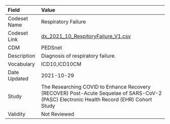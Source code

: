 |Field        |Value                                                                                                                                    |
|:------------|:----------------------------------------------------------------------------------------------------------------------------------------|
|Codeset Name |Respiratory Failure                                                                                                                      |
|Codeset Link |[dx_2021_10_RespitoryFailure_V1.csv](https://github.com/PEDSnet/Variable-Dictionary/blob/main/conditions/dx_2021_10_RespitoryFailure_V1.csv)|
|CDM          |PEDSnet                                                                                                                                  |
|Description  |Diagnosis of respiratory failure.                                                                                                        |
|Vocabulary   |ICD10,ICD10CM                                                                                                                            |
|Date Updated |2021-10-29                                                                                                                               |
|Study        |The Researching COVID to Enhance Recovery (RECOVER) Post-Acute Sequelae of SARS-CoV-2 (PASC) Electronic Health Record (EHR) Cohort Study |
|Validity     |Not Reviewed                                                                                                                             |
